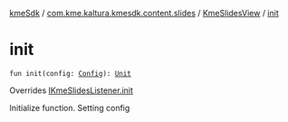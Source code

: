[kmeSdk](../../index.md) / [com.kme.kaltura.kmesdk.content.slides](../index.md) / [KmeSlidesView](index.md) / [init](./init.md)

# init

`fun init(config: `[`Config`](-config/index.md)`): `[`Unit`](https://kotlinlang.org/api/latest/jvm/stdlib/kotlin/-unit/index.html)

Overrides [IKmeSlidesListener.init](../-i-kme-slides-listener/init.md)

Initialize function. Setting config

